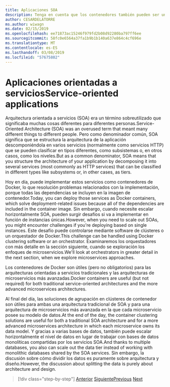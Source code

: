 ```yaml
---
title: Aplicaciones SOA
description: Tenga en cuenta que los contenedores también pueden ser una opción de implementación útil para las aplicaciones SOA.
author: CESARDELATORRE
ms.author: wiwagn
ms.date: 02/15/2019
ms.openlocfilehash: ee71873ac15246f979fd2b08d92280ba797ff6ee
ms.sourcegitcommit: 58fc0e6564a37fa1b9b1b140a637e864c4cf696e
ms.translationtype: MT
ms.contentlocale: es-ES
ms.lasthandoff: 03/08/2019
ms.locfileid: "57675802"
---
```

# <a name="service-oriented-applications"></a><span data-ttu-id="1fd85-103">Aplicaciones orientadas a servicios</span><span class="sxs-lookup"><span data-stu-id="1fd85-103">Service-oriented applications</span></span>

<span data-ttu-id="1fd85-104">Arquitectura orientada a servicios (SOA) era un término sobreutilizado que significaba muchas cosas diferentes para diferentes personas.</span><span class="sxs-lookup"><span data-stu-id="1fd85-104">Service-Oriented Architecture (SOA) was an overused term that meant many different things to different people.</span></span> <span data-ttu-id="1fd85-105">Pero como denominador común, SOA significa que se estructura la arquitectura de la aplicación descomponiéndola en varios servicios (normalmente como servicios HTTP) que se pueden clasificar en tipos diferentes, como subsistemas o, en otros casos, como los niveles.</span><span class="sxs-lookup"><span data-stu-id="1fd85-105">But as a common denominator, SOA means that you structure the architecture of your application by decomposing it into several services (most commonly as HTTP services) that can be classified in different types like subsystems or, in other cases, as tiers.</span></span>

<span data-ttu-id="1fd85-106">Hoy en día, puede implementar estos servicios como contenedores de Docker, lo que resolución problemas relacionados con la implementación, porque todas las dependencias se incluyen en la imagen de contenedor.</span><span class="sxs-lookup"><span data-stu-id="1fd85-106">Today, you can deploy those services as Docker containers, which solve deployment-related issues because all of the dependencies are included in the container image.</span></span> <span data-ttu-id="1fd85-107">Sin embargo, cuando necesite escalar horizontalmente SOA, pueden surgir desafíos si va a implementar en función de instancias únicas.</span><span class="sxs-lookup"><span data-stu-id="1fd85-107">However, when you need to scale out SOAs, you might encounter challenges if you're deploying based on single instances.</span></span> <span data-ttu-id="1fd85-108">Este desafío puede controlarse mediante software de clústeres o un orquestador de Docker.</span><span class="sxs-lookup"><span data-stu-id="1fd85-108">This challenge can be handled using Docker clustering software or an orchestrator.</span></span> <span data-ttu-id="1fd85-109">Examinaremos los orquestadores con más detalle en la sección siguiente, cuando se exploración los enfoques de microservicios.</span><span class="sxs-lookup"><span data-stu-id="1fd85-109">We'll look at orchestrators in greater detail in the next section, when we explore microservices approaches.</span></span>

<span data-ttu-id="1fd85-110">Los contenedores de Docker son útiles (pero no obligatorios) para las arquitecturas orientadas a servicios tradicionales y las arquitecturas de microservicios más avanzadas.</span><span class="sxs-lookup"><span data-stu-id="1fd85-110">Docker containers are useful (but not required) for both traditional service-oriented architectures and the more advanced microservices architectures.</span></span>

<span data-ttu-id="1fd85-111">Al final del día, las soluciones de agrupación en clústeres de contenedor son útiles para ambas una arquitectura tradicional de SOA y para una arquitectura de microservicios más avanzada en la que cada microservicio posee su modelo de datos.</span><span class="sxs-lookup"><span data-stu-id="1fd85-111">At the end of the day, the container clustering solutions are useful for both a traditional SOA architecture and for a more advanced microservices architecture in which each microservice owns its data model.</span></span> <span data-ttu-id="1fd85-112">Y gracias a varias bases de datos, también puede escalar horizontalmente el nivel de datos en lugar de trabajar con bases de datos monolíticas compartidas por los servicios SOA.</span><span class="sxs-lookup"><span data-stu-id="1fd85-112">And thanks to multiple databases, you also can scale out the data tier instead of working with monolithic databases shared by the SOA services.</span></span> <span data-ttu-id="1fd85-113">Sin embargo, la discusión sobre cómo dividir los datos es puramente sobre arquitectura y diseño.</span><span class="sxs-lookup"><span data-stu-id="1fd85-113">However, the discussion about splitting the data is purely about architecture and design.</span></span>

>[!div class="step-by-step"]
><span data-ttu-id="1fd85-114">[Anterior](state-and-data-in-docker-applications.md)
>[Siguiente](orchestrate-high-scalability-availability.md)</span><span class="sxs-lookup"><span data-stu-id="1fd85-114">[Previous](state-and-data-in-docker-applications.md)
[Next](orchestrate-high-scalability-availability.md)</span></span>
